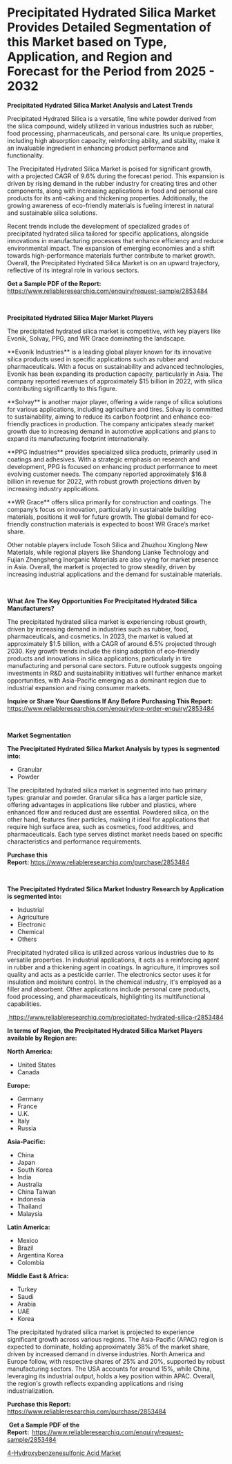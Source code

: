 <p><h1>Precipitated Hydrated Silica Market Provides Detailed Segmentation of this Market based on Type, Application, and Region and Forecast for the Period from 2025 - 2032</h1></p><p><strong>Precipitated Hydrated Silica Market Analysis and Latest Trends</strong></p>
<p><p>Precipitated Hydrated Silica is a versatile, fine white powder derived from the silica compound, widely utilized in various industries such as rubber, food processing, pharmaceuticals, and personal care. Its unique properties, including high absorption capacity, reinforcing ability, and stability, make it an invaluable ingredient in enhancing product performance and functionality.</p><p>The Precipitated Hydrated Silica Market is poised for significant growth, with a projected CAGR of 9.6% during the forecast period. This expansion is driven by rising demand in the rubber industry for creating tires and other components, along with increasing applications in food and personal care products for its anti-caking and thickening properties. Additionally, the growing awareness of eco-friendly materials is fueling interest in natural and sustainable silica solutions. </p><p>Recent trends include the development of specialized grades of precipitated hydrated silica tailored for specific applications, alongside innovations in manufacturing processes that enhance efficiency and reduce environmental impact. The expansion of emerging economies and a shift towards high-performance materials further contribute to market growth. Overall, the Precipitated Hydrated Silica Market is on an upward trajectory, reflective of its integral role in various sectors.</p></p>
<p><strong>Get a Sample PDF of the Report:&nbsp;</strong> <a href="https://www.reliableresearchiq.com/enquiry/request-sample/2853484?utm_campaign=3381&utm_medium=2&utm_source=Github&utm_content=ia&utm_term=12032025&utm_id=precipitated-hydrated-silica">https://www.reliableresearchiq.com/enquiry/request-sample/2853484</a></p>
<p>&nbsp;</p>
<p><strong>Precipitated Hydrated Silica Major Market Players</strong></p>
<p><p>The precipitated hydrated silica market is competitive, with key players like Evonik, Solvay, PPG, and WR Grace dominating the landscape. </p><p>**Evonik Industries** is a leading global player known for its innovative silica products used in specific applications such as rubber and pharmaceuticals. With a focus on sustainability and advanced technologies, Evonik has been expanding its production capacity, particularly in Asia. The company reported revenues of approximately $15 billion in 2022, with silica contributing significantly to this figure.</p><p>**Solvay** is another major player, offering a wide range of silica solutions for various applications, including agriculture and tires. Solvay is committed to sustainability, aiming to reduce its carbon footprint and enhance eco-friendly practices in production. The company anticipates steady market growth due to increasing demand in automotive applications and plans to expand its manufacturing footprint internationally.</p><p>**PPG Industries** provides specialized silica products, primarily used in coatings and adhesives. With a strategic emphasis on research and development, PPG is focused on enhancing product performance to meet evolving customer needs. The company reported approximately $16.8 billion in revenue for 2022, with robust growth projections driven by increasing industry applications.</p><p>**WR Grace** offers silica primarily for construction and coatings. The company’s focus on innovation, particularly in sustainable building materials, positions it well for future growth. The global demand for eco-friendly construction materials is expected to boost WR Grace’s market share.</p><p>Other notable players include Tosoh Silica and Zhuzhou Xinglong New Materials, while regional players like Shandong Lianke Technology and Fujian Zhengsheng Inorganic Materials are also vying for market presence in Asia. Overall, the market is projected to grow steadily, driven by increasing industrial applications and the demand for sustainable materials.</p></p>
<p>&nbsp;</p>
<p><strong>What Are The Key Opportunities For Precipitated Hydrated Silica Manufacturers?</strong></p>
<p><p>The precipitated hydrated silica market is experiencing robust growth, driven by increasing demand in industries such as rubber, food, pharmaceuticals, and cosmetics. In 2023, the market is valued at approximately $1.5 billion, with a CAGR of around 6.5% projected through 2030. Key growth trends include the rising adoption of eco-friendly products and innovations in silica applications, particularly in tire manufacturing and personal care sectors. Future outlook suggests ongoing investments in R&D and sustainability initiatives will further enhance market opportunities, with Asia-Pacific emerging as a dominant region due to industrial expansion and rising consumer markets.</p></p>
<p><strong>Inquire or Share Your Questions If Any Before Purchasing This Report:</strong> <a href="https://www.reliableresearchiq.com/enquiry/pre-order-enquiry/2853484?utm_campaign=3381&utm_medium=2&utm_source=Github&utm_content=ia&utm_term=12032025&utm_id=precipitated-hydrated-silica">https://www.reliableresearchiq.com/enquiry/pre-order-enquiry/2853484</a></p>
<p>&nbsp;</p>
<p><strong>Market Segmentation</strong></p>
<p><strong>The Precipitated Hydrated Silica Market Analysis by types is segmented into:</strong></p>
<p><ul><li>Granular</li><li>Powder</li></ul></p>
<p><p>The precipitated hydrated silica market is segmented into two primary types: granular and powder. Granular silica has a larger particle size, offering advantages in applications like rubber and plastics, where enhanced flow and reduced dust are essential. Powdered silica, on the other hand, features finer particles, making it ideal for applications that require high surface area, such as cosmetics, food additives, and pharmaceuticals. Each type serves distinct market needs based on specific characteristics and performance requirements.</p></p>
<p><strong>Purchase this Report:&nbsp;</strong><a href="https://www.reliableresearchiq.com/purchase/2853484?utm_campaign=3381&utm_medium=2&utm_source=Github&utm_content=ia&utm_term=12032025&utm_id=precipitated-hydrated-silica">https://www.reliableresearchiq.com/purchase/2853484</a></p>
<p>&nbsp;</p>
<p><strong>The Precipitated Hydrated Silica Market Industry Research by Application is segmented into:</strong></p>
<p><ul><li>Industrial</li><li>Agriculture</li><li>Electronic</li><li>Chemical</li><li>Others</li></ul></p>
<p><p>Precipitated hydrated silica is utilized across various industries due to its versatile properties. In industrial applications, it acts as a reinforcing agent in rubber and a thickening agent in coatings. In agriculture, it improves soil quality and acts as a pesticide carrier. The electronics sector uses it for insulation and moisture control. In the chemical industry, it's employed as a filler and absorbent. Other applications include personal care products, food processing, and pharmaceuticals, highlighting its multifunctional capabilities.</p></p>
<p><a href="https://www.reliableresearchiq.com/precipitated-hydrated-silica-r2853484?utm_campaign=3381&utm_medium=2&utm_source=Github&utm_content=ia&utm_term=12032025&utm_id=precipitated-hydrated-silica">&nbsp;https://www.reliableresearchiq.com/precipitated-hydrated-silica-r2853484</a></p>
<p><strong>In terms of Region, the Precipitated Hydrated Silica Market Players available by Region are:</strong></p>
<p>
    <p> <strong> North America: </strong>
        <ul>
            <li>United States</li>
            <li>Canada</li>
        </ul>
        </p> 
    <p> <strong> Europe: </strong>
        <ul>
            <li>Germany</li>
            <li>France</li>
            <li>U.K.</li>
            <li>Italy</li>
            <li>Russia</li>
        </ul>
        </p> 
    <p> <strong> Asia-Pacific: </strong>
        <ul>
            <li>China</li>
            <li>Japan</li>
            <li>South Korea</li>
            <li>India</li>
            <li>Australia</li>
            <li>China Taiwan</li>
            <li>Indonesia</li>
            <li>Thailand</li>
            <li>Malaysia</li>
        </ul>
        </p> 
    <p> <strong> Latin America: </strong>
        <ul>
            <li>Mexico</li>
            <li>Brazil</li>
            <li>Argentina Korea</li>
            <li>Colombia</li>
        </ul>
        </p> 
    <p> <strong> Middle East & Africa: </strong>
        <ul>
            <li>Turkey</li>
            <li>Saudi</li>
            <li>Arabia</li>
            <li>UAE</li>
            <li>Korea</li>
        </ul>
    </p>
    </p>
<p><p>The precipitated hydrated silica market is projected to experience significant growth across various regions. The Asia-Pacific (APAC) region is expected to dominate, holding approximately 38% of the market share, driven by increased demand in diverse industries. North America and Europe follow, with respective shares of 25% and 20%, supported by robust manufacturing sectors. The USA accounts for around 15%, while China, leveraging its industrial output, holds a key position within APAC. Overall, the region's growth reflects expanding applications and rising industrialization.</p></p>
<p><strong>Purchase this Report: </strong><a href="https://www.reliableresearchiq.com/purchase/2853484?utm_campaign=3381&utm_medium=2&utm_source=Github&utm_content=ia&utm_term=12032025&utm_id=precipitated-hydrated-silica">https://www.reliableresearchiq.com/purchase/2853484</a></p>
<p>&nbsp;<strong>Get a Sample PDF of the Report:&nbsp;&nbsp;</strong><a href="https://www.reliableresearchiq.com/enquiry/request-sample/2853484?utm_campaign=3381&utm_medium=2&utm_source=Github&utm_content=ia&utm_term=12032025&utm_id=precipitated-hydrated-silica">https://www.reliableresearchiq.com/enquiry/request-sample/2853484</a></p>
<p><strong></strong></p>
<p><p><a href="https://github.com/sungbruington660/Market-Research-Report-List-1/blob/main/4-hydroxybenzenesulfonic-acid-market.md?utm_campaign=3381&utm_medium=2&utm_source=Github&utm_content=ia&utm_term=12032025&utm_id=precipitated-hydrated-silica">4-Hydroxybenzenesulfonic Acid Market</a></p></p>